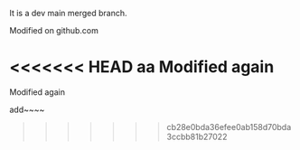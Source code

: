 
It is a dev main merged branch.

Modified on github.com

<<<<<<< HEAD
aa Modified again
=======
Modified again

add~~~~
>>>>>>> cb28e0bda36efee0ab158d70bda3ccbb81b27022
